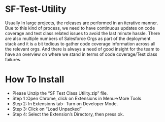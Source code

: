 # SF-Test-Utility

Usually In large projects, the releases are performed in an iterative manner. Due to this kind of process, we need to have continuous updates on code coverage and test class related issues to avoid the last minute hassle. There are also multiple numbers of Salesforce Orgs as part of the deployment stack and it is a bit tedious to gather code coverage information across all the relevant orgs.
And there is always a need of good insight for the team to have an overview on where we stand in terms of code coverage/Test class failures. 

# How To Install

* Please Unzip the “SF Test Class Utility.zip” file.
* Step 1 :Open Chrome, click on Extensions in Menu->More Tools
* Step 2: In Extensions tab- Turn on Developer Mode. 
* Step 3: Click on “Load Unpacked”
* Step 4: Select the Extension’s Directory, then press ok.
